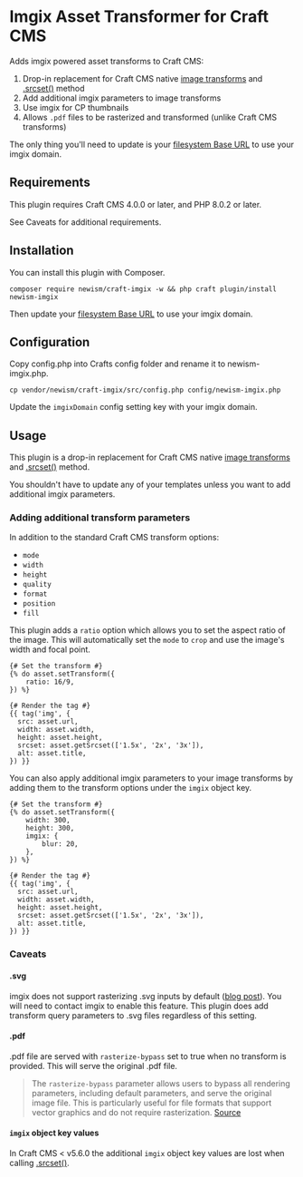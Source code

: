 # Imgix Asset Transformer for Craft CMS

Adds imgix powered asset transforms to Craft CMS:

1. Drop-in replacement for Craft CMS native [image transforms](https://craftcms.com/docs/5.x/development/image-transforms.html) and [.srcset()](https://craftcms.com/docs/5.x/development/image-transforms.html#generating-srcset-sizes) method
2. Add additional imgix parameters to image transforms
3. Use imgix for CP thumbnails
4. Allows `.pdf` files to be rasterized and transformed (unlike Craft CMS transforms)

The only thing you'll need to update is your [filesystem Base URL](https://craftcms.com/docs/5.x/reference/element-types/assets.html#filesystems)
to use your imgix domain.

## Requirements

This plugin requires Craft CMS 4.0.0 or later, and PHP 8.0.2 or later.

See Caveats for additional requirements.

## Installation

You can install this plugin with Composer.

```shell
composer require newism/craft-imgix -w && php craft plugin/install newism-imgix
```

Then update your [filesystem Base URL](https://craftcms.com/docs/5.x/reference/element-types/assets.html#filesystems)
to use your imgix domain.

## Configuration

Copy config.php into Crafts config folder and rename it to newism-imgix.php.

```shell
cp vendor/newism/craft-imgix/src/config.php config/newism-imgix.php
```

Update the `imgixDomain` config setting key with your imgix domain.

## Usage

This plugin is a drop-in replacement for Craft CMS native [image transforms](https://craftcms.com/docs/5.x/development/image-transforms.html) and [.srcset()](https://craftcms.com/docs/5.x/development/image-transforms.html#generating-srcset-sizes) method.

You shouldn't have to update any of your templates unless you want to add additional imgix parameters.

### Adding additional transform parameters

In addition to the standard Craft CMS transform options:

* `mode`
* `width`
* `height`
* `quality`
* `format`
* `position`
* `fill`

This plugin adds a `ratio` option which allows you to set the aspect ratio of the image. This will automatically
set the `mode` to `crop` and use the image's width and focal point.

```twig
{# Set the transform #}
{% do asset.setTransform({ 
    ratio: 16/9,
}) %}

{# Render the tag #}
{{ tag('img', {
  src: asset.url,
  width: asset.width,
  height: asset.height,
  srcset: asset.getSrcset(['1.5x', '2x', '3x']),
  alt: asset.title,
}) }}
```

You can also apply additional imgix parameters to your image transforms by adding them to the transform options under the `imgix` object key.

```twig
{# Set the transform #}
{% do asset.setTransform({ 
    width: 300, 
    height: 300,
    imgix: {
        blur: 20,
    },
}) %}

{# Render the tag #}
{{ tag('img', {
  src: asset.url,
  width: asset.width,
  height: asset.height,
  srcset: asset.getSrcset(['1.5x', '2x', '3x']),
  alt: asset.title,
}) }}
```

### Caveats

#### .svg

imgix does not support rasterizing .svg inputs by default ([blog post](https://www.imgix.com/blog/announcing-support-for-webp-and-svg)).
You will need to contact imgix to enable this feature. This plugin does add transform query parameters to .svg files regardless of this setting.

#### .pdf
.pdf file are served with `rasterize-bypass` set to true when no transform is provided. This will serve the original .pdf file.

> The `rasterize-bypass` parameter allows users to bypass all rendering parameters, including default parameters, and serve the original image file. This is particularly useful for file formats that support vector graphics and do not require rasterization. [Source](https://docs.imgix.com/en-US/apis/rendering/format/rasterize-bypass)

#### `imgix` object key values

In Craft CMS < v5.6.0 the additional `imgix` object key values are lost
when calling [.srcset()](https://craftcms.com/docs/5.x/development/image-transforms.html#generating-srcset-sizes).
